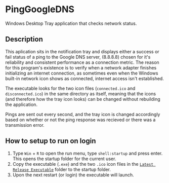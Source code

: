 # PingGoogleDNS

Windows Desktop Tray application that checks network status.

## Description

This aplication sits in the notification tray and displays either a success or fail status of a ping to the Google DNS server, (8.8.8.8) chosen for it's reliability and consistent performance as a connection metric. The reason for this program's existence is to verify when a network adapter finishes initializing an internet connection, as sometimes even when the Windows built-in network icon shows as connected, internet access isn't established.

The executable looks for the two icon files (`connected.ico` and `disconnected.ico`) in the same directory as itself, meaning that the icons (and therefore how the tray icon looks) can be changed without rebuilding the application.

Pings are sent out every second, and the tray icon is changed accordingly based on whether or not the ping response was recieved or there was a transmission error.

## How to setup to run on login

1. Type `Win` + `R` to open the run menu, type `shell:startup` and press enter. This opens the startup folder for the current user.
2. Copy the executable (`.exe`) and the two `.ico` icon files in the [`Latest Release Executable`](https://github.com/neilbalch/PingGoogleDNS/tree/master/Latest%20Release%20Executable) folder to the startup folder.
3. Upon the next restart (or login) the executable will launch.
